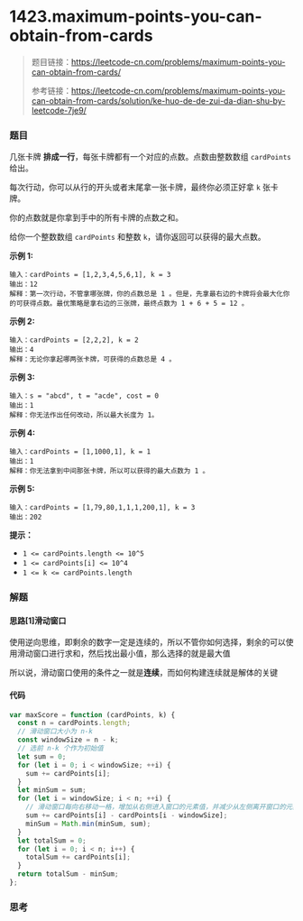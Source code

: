 # 1423.maximum-points-you-can-obtain-from-cards

> 题目链接：https://leetcode-cn.com/problems/maximum-points-you-can-obtain-from-cards/
>
> 参考链接：https://leetcode-cn.com/problems/maximum-points-you-can-obtain-from-cards/solution/ke-huo-de-de-zui-da-dian-shu-by-leetcode-7je9/

### 题目

几张卡牌 **排成一行**，每张卡牌都有一个对应的点数。点数由整数数组 `cardPoints` 给出。

每次行动，你可以从行的开头或者末尾拿一张卡牌，最终你必须正好拿 `k` 张卡牌。

你的点数就是你拿到手中的所有卡牌的点数之和。

给你一个整数数组 `cardPoints` 和整数 `k`，请你返回可以获得的最大点数。

**示例 1:**

```
输入：cardPoints = [1,2,3,4,5,6,1], k = 3
输出：12
解释：第一次行动，不管拿哪张牌，你的点数总是 1 。但是，先拿最右边的卡牌将会最大化你的可获得点数。最优策略是拿右边的三张牌，最终点数为 1 + 6 + 5 = 12 。
```

**示例 2:**

```
输入：cardPoints = [2,2,2], k = 2
输出：4
解释：无论你拿起哪两张卡牌，可获得的点数总是 4 。
```

**示例 3:**

```
输入：s = "abcd", t = "acde", cost = 0
输出：1
解释：你无法作出任何改动，所以最大长度为 1。
```

**示例 4:**

```
输入：cardPoints = [1,1000,1], k = 1
输出：1
解释：你无法拿到中间那张卡牌，所以可以获得的最大点数为 1 。 
```

**示例 5:**

```
输入：cardPoints = [1,79,80,1,1,1,200,1], k = 3
输出：202
```

**提示：**

- `1 <= cardPoints.length <= 10^5`
- `1 <= cardPoints[i] <= 10^4`
- `1 <= k <= cardPoints.length`



### 解题

#### 思路[1]滑动窗口

使用逆向思维，即剩余的数字一定是连续的，所以不管你如何选择，剩余的可以使用滑动窗口进行求和，然后找出最小值，那么选择的就是最大值

所以说，滑动窗口使用的条件之一就是**连续**，而如何构建连续就是解体的关键

#### 代码

```javascript
var maxScore = function (cardPoints, k) {
  const n = cardPoints.length;
  // 滑动窗口大小为 n-k
  const windowSize = n - k;
  // 选前 n-k 个作为初始值
  let sum = 0;
  for (let i = 0; i < windowSize; ++i) {
    sum += cardPoints[i];
  }
  let minSum = sum;
  for (let i = windowSize; i < n; ++i) {
    // 滑动窗口每向右移动一格，增加从右侧进入窗口的元素值，并减少从左侧离开窗口的元素值
    sum += cardPoints[i] - cardPoints[i - windowSize];
    minSum = Math.min(minSum, sum);
  }
  let totalSum = 0;
  for (let i = 0; i < n; i++) {
    totalSum += cardPoints[i];
  }
  return totalSum - minSum;
};
```



### 思考

